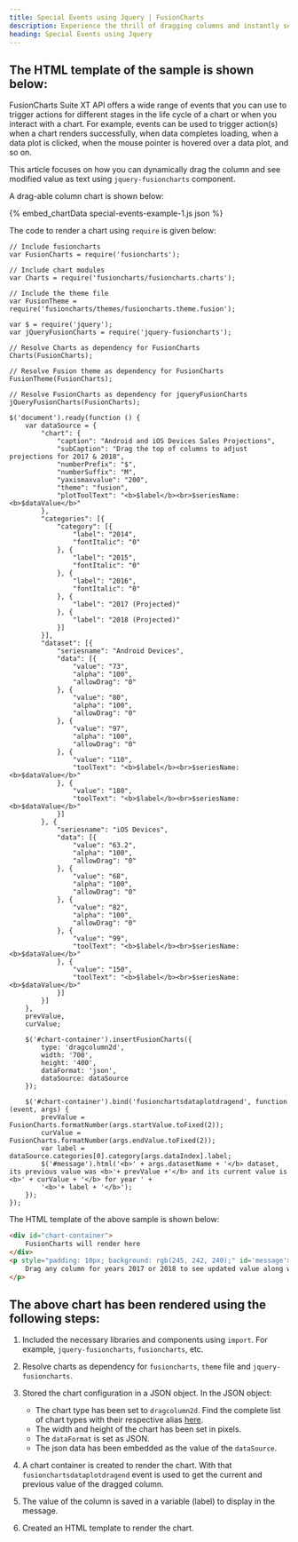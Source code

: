 ```yaml
---
title: Special Events using Jquery | FusionCharts
description: Experience the thrill of dragging columns and instantly seeing modified values with our Jquery-fusioncharts component. Engage with our blog for understanding.
heading: Special Events using Jquery
---
```


## The HTML template of the sample is shown below:

FusionCharts Suite XT API offers a wide range of events that you can use to trigger actions for different stages in the life cycle of a chart or when you interact with a chart. For example, events can be used to trigger action(s) when a chart renders successfully, when data completes loading, when a data plot is clicked, when the mouse pointer is hovered over a data plot, and so on.

This article focuses on how you can dynamically drag the column and see modified value as text using `jquery-fusioncharts` component.

A drag-able column chart is shown below:

{% embed_chartData special-events-example-1.js json %}

The code to render a chart using `require` is given below:

```
// Include fusioncharts
var FusionCharts = require('fusioncharts');

// Include chart modules
var Charts = require('fusioncharts/fusioncharts.charts');

// Include the theme file
var FusionTheme = require('fusioncharts/themes/fusioncharts.theme.fusion');

var $ = require('jquery');
var jQueryFusionCharts = require('jquery-fusioncharts');

// Resolve Charts as dependency for FusionCharts
Charts(FusionCharts); 

// Resolve Fusion theme as dependency for FusionCharts
FusionTheme(FusionCharts); 

// Resolve FusionCharts as dependency for jqueryFusionCharts
jQueryFusionCharts(FusionCharts); 

$('document').ready(function () {
    var dataSource = {
        "chart": {
            "caption": "Android and iOS Devices Sales Projections",
            "subCaption": "Drag the top of columns to adjust projections for 2017 & 2018",
            "numberPrefix": "$",
            "numberSuffix": "M",
            "yaxismaxvalue": "200",
            "theme": "fusion",
            "plotToolText": "<b>$label</b><br>$seriesName: <b>$dataValue</b>"
        },
        "categories": [{
            "category": [{
                "label": "2014",
                "fontItalic": "0"
            }, {
                "label": "2015",
                "fontItalic": "0"
            }, {
                "label": "2016",
                "fontItalic": "0"
            }, {
                "label": "2017 (Projected)"
            }, {
                "label": "2018 (Projected)"
            }]
        }],
        "dataset": [{
            "seriesname": "Android Devices",
            "data": [{
                "value": "73",
                "alpha": "100",
                "allowDrag": "0"
            }, {
                "value": "80",
                "alpha": "100",
                "allowDrag": "0"
            }, {
                "value": "97",
                "alpha": "100",
                "allowDrag": "0"
            }, {
                "value": "110",
                "toolText": "<b>$label</b><br>$seriesName: <b>$dataValue</b>"
            }, {
                "value": "180",
                "toolText": "<b>$label</b><br>$seriesName: <b>$dataValue</b>"
            }]
        }, {
            "seriesname": "iOS Devices",
            "data": [{
                "value": "63.2",
                "alpha": "100",
                "allowDrag": "0"
            }, {
                "value": "68",
                "alpha": "100",
                "allowDrag": "0"
            }, {
                "value": "82",
                "alpha": "100",
                "allowDrag": "0"
            }, {
                "value": "99",
                "toolText": "<b>$label</b><br>$seriesName: <b>$dataValue</b>"
            }, {
                "value": "150",
                "toolText": "<b>$label</b><br>$seriesName: <b>$dataValue</b>"
            }]
        }]
    },
    prevValue,
    curValue;

    $('#chart-container').insertFusionCharts({
        type: 'dragcolumn2d',
        width: '700',
        height: '400',
        dataFormat: 'json',
        dataSource: dataSource
    });

    $('#chart-container').bind('fusionchartsdataplotdragend', function (event, args) {
        prevValue = FusionCharts.formatNumber(args.startValue.toFixed(2));
        curValue = FusionCharts.formatNumber(args.endValue.toFixed(2));
        var label = dataSource.categories[0].category[args.dataIndex].label;
        $('#message').html('<b>' + args.datasetName + '</b> dataset, its previous value was <b>'+ prevValue +'</b> and its current value is <b>' + curValue + '</b> for year ' +
        '<b>'+ label + '</b>');
    });
});
```


The HTML template of the above sample is shown below:

```HTML
<div id="chart-container">
    FusionCharts will render here
</div>
<p style="padding: 10px; background: rgb(245, 242, 240);" id='message'>
    Drag any column for years 2017 or 2018 to see updated value along with the label
</p>
```

## The above chart has been rendered using the following steps:

1. Included the necessary libraries and components using `import`. For example, `jquery-fusioncharts`, `fusioncharts`, etc.

2. Resolve charts as dependency for `fusioncharts`, `theme` file and `jquery-fusioncharts`. 

3. Stored the chart configuration in a JSON object. In the JSON object:
    * The chart type has been set to `dragcolumn2d`. Find the complete list of chart types with their respective alias [here](https://www.fusioncharts.com/dev/chart-guide/list-of-charts).
    * The width and height of the chart has been set in pixels. 
    * The `dataFormat` is set as JSON.
    * The json data has been embedded as the value of the `dataSource`.

4. A chart container is created to render the chart. With that `fusionchartsdataplotdragend` event is used to get the current and previous value of the dragged column. 

5. The value of the column is saved in a variable (label) to display in the message.

6. Created an HTML template to render the chart.
